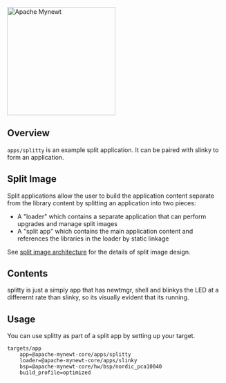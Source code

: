 <!--
#
# Licensed to the Apache Software Foundation (ASF) under one
# or more contributor license agreements.  See the NOTICE file
# distributed with this work for additional information
# regarding copyright ownership.  The ASF licenses this file
# to you under the Apache License, Version 2.0 (the
# "License"); you may not use this file except in compliance
# with the License.  You may obtain a copy of the License at
#
# http://www.apache.org/licenses/LICENSE-2.0
#
# Unless required by applicable law or agreed to in writing,
# software distributed under the License is distributed on an
# "AS IS" BASIS, WITHOUT WARRANTIES OR CONDITIONS OF ANY
#  KIND, either express or implied.  See the License for the
# specific language governing permissions and limitations
# under the License.
#
-->


<img src="http://mynewt.apache.org/img/logo.svg" width="250" alt="Apache Mynewt">

## Overview

`apps/splitty` is an example split application.  It can be paired with slinky to form an application.

## Split Image

Split applications allow the user to build the application content separate from the library content by splitting an application into two pieces:

* A "loader" which contains a separate application that can perform upgrades and manage split images
* A "split app" which contains the main application content and references the libraries in the loader by static linkage

See [split image architecture](http://mynewt.apache.org/latest/os/modules/split/split/) for the details of split image design.

## Contents

splitty is just a simply app that has newtmgr, shell and blinkys the LED at a differernt rate than slinky, so its visually evident that its running.

## Usage

You can use splitty as part of a split app by setting up your target.

```
targets/app
    app=@apache-mynewt-core/apps/splitty
    loader=@apache-mynewt-core/apps/slinky
    bsp=@apache-mynewt-core/hw/bsp/nordic_pca10040
    build_profile=optimized
```



